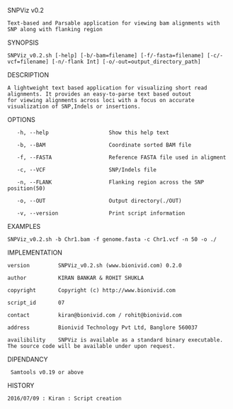  SNPViz v0.2
 
    Text-based and Parsable application for viewing bam alignments with SNP along with flanking region 
 SYNOPSIS
 
    SNPViz_v0.2.sh [-help] [-b/-bam=filename] [-f/-fasta=filename] [-c/-vcf=filename] [-n/-flank Int] [-o/-out=output_directory_path]

 DESCRIPTION
 
    A lightweight text based application for visualizing short read alignments. It provides an easy-to-parse text based outout
    for viewing alignments across loci with a focus on accurate visualization of SNP,Indels or insertions.

 OPTIONS
 
	   -h, --help					Show this help text
	   
	   -b, --BAM					Coordinate sorted BAM file
	   
	   -f, --FASTA					Reference FASTA file used in aligment
	   
	   -c, --VCF 					SNP/Indels file
	   
	   -n, --FLANK					Flanking region across the SNP position(50)
	   
	   -o, --OUT  					Output directory(./OUT)
	   
	   -v, --version				Print script information
	   

 EXAMPLES
 
    SNPViz_v0.2.sh -b Chr1.bam -f genome.fasta -c Chr1.vcf -n 50 -o ./
    

 IMPLEMENTATION
 
    version         SNPViz_v0.2.sh (www.bionivid.com) 0.2.0
    
    author          KIRAN BANKAR & ROHIT SHUKLA 
    
    copyright       Copyright (c) http://www.bionivid.com
    
    script_id       07
    
    contact         kiran@bionivid.com / rohit@bionivid.com 
    
    address         Bionivid Technology Pvt Ltd, Banglore 560037
    
    availibility    SNPViz is available as a standard binary executable. The source code will be available under upon request.
    
 DIPENDANCY
 
     Samtools v0.19 or above
     
 HISTORY
 
    2016/07/09 : Kiran : Script creation
    
